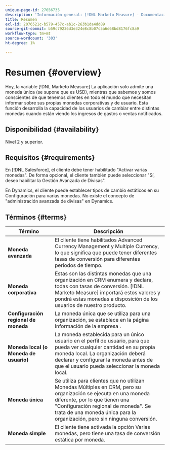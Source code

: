 ```yaml
---
unique-page-id: 27656735
description: 'Información general: [!DNL Marketo Measure] - Documentación del producto'
title: Resumen
exl-id: 2076521c-b579-457c-ab1c-263b1da4dd89
source-git-commit: b59c79236d3e324e8c8b07c5a6d68bd8176fc8a9
workflow-type: tm+mt
source-wordcount: '303'
ht-degree: 1%

---
```


# Resumen {#overview}

Hoy, la variable [!DNL Marketo Measure] La aplicación solo admite una moneda única (se supone que es USD), mientras que sabemos y somos conscientes de que tenemos clientes en todo el mundo que necesitan informar sobre sus propias monedas corporativas y de usuario. Esta función desarrolla la capacidad de los usuarios de cambiar entre distintas monedas cuando están viendo los ingresos de gastos o ventas notificados.

## Disponibilidad {#availability}

Nivel 2 y superior.

## Requisitos {#requirements}

En [!DNL Salesforce], el cliente debe tener habilitado &quot;Activar varias monedas&quot;. De forma opcional, el cliente también puede seleccionar &quot;Sí, deseo habilitar la Gestión Avanzada de Divisas&quot;.

En Dynamics, el cliente puede establecer tipos de cambio estáticos en su Configuración para varias monedas. No existe el concepto de &quot;administración avanzada de divisas&quot; en Dynamics.

## Términos {#terms}

| **Término** | Descripción |
|---|---|
| **Moneda avanzada** | El cliente tiene habilitados Advanced Currency Management y Multiple Currency, lo que significa que puede tener diferentes tasas de conversión para diferentes períodos de tiempo. |
| **Moneda corporativa** | Estas son las distintas monedas que una organización en CRM enumera y declara, todas con tasas de conversión. [!DNL Marketo Measure] importará estos valores y pondrá estas monedas a disposición de los usuarios de nuestro producto. |
| **Configuración regional de moneda** | La moneda única que se utiliza para una organización, se establece en la página Información de la empresa . |
| **Moneda local (o Moneda de usuario)** | La moneda establecida para un único usuario en el perfil de usuario, para que pueda ver cualquier cantidad en su propia moneda local. La organización deberá declarar y configurar la moneda antes de que el usuario pueda seleccionar la moneda local. |
| **Moneda única** | Se utiliza para clientes que no utilizan Monedas Múltiples en CRM, pero su organización se ejecuta en una moneda diferente, por lo que tienen una &quot;Configuración regional de moneda&quot;. Se trata de una moneda única para la organización, pero sin ninguna conversión. |
| **Moneda simple** | El cliente tiene activada la opción Varias monedas, pero tiene una tasa de conversión estática por moneda. |
